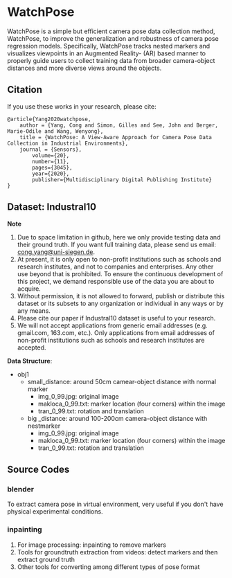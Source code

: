 # WatchPose

WatchPose is a simple but efficient camera pose data collection method, WatchPose, to improve the generalization and robustness of camera pose regression models. Specifically, WatchPose tracks nested markers and visualizes viewpoints in an Augmented Reality- (AR) based manner to properly guide users to collect training data from broader camera-object distances and more diverse views around the objects.

## Citation

If you use these works in your research, please cite:

	@article{Yang2020watchpose,
		author = {Yang, Cong and Simon, Gilles and See, John and Berger, Marie-Odile and Wang, Wenyong},
		title = {WatchPose: A View-Aware Approach for Camera Pose Data Collection in Industrial Environments},
		journal = {Sensors},
            volume={20},
            number={11},
            pages={3045},
            year={2020},
            publisher={Multidisciplinary Digital Publishing Institute}
	}

## Dataset: Industral10
**Note**
1. Due to space limitation in github, here we only provide testing data and their ground truth. If you want full training data, please send us email: cong.yang@uni-siegen.de.
2. At present, it is only open to non-profit institutions such as schools and research institutes, and not to companies and enterprises. Any other use beyond that is prohibited. To ensure the continuous development of this project, we demand responsible use of the data you are about to acquire.
3. Without permission, it is not allowed to forward, publish or distribute this dataset or its subsets to any organization or individual in any ways or by any means.
4. Please cite our paper if Industral10 dataset is useful to your research.
5. We will not accept applications from generic email addresses (e.g. gmail.com, 163.com, etc.). Only applications from email addresses of non-profit institutions such as schools and research institutes are accepted.

**Data Structure**:

- obj1
   - small_distance: around 50cm camear-object distance with normal marker
      - img_0_99.jpg: original image
      - makloca_0_99.txt: marker location (four corners) within the image
      - tran_0_99.txt: rotation and translation
   - big _distance: around 100-200cm camera-object distance with nestmarker
      - img_0_99.jpg: original image
      - makloca_0_99.txt: marker location (four corners) within the image
      - tran_0_99.txt: rotation and translation

## Source Codes

### blender
To extract camera pose in virtual environment, very useful if you don't have physical experimental conditions.

### inpainting
1. For image processing: inpainting to remove markers
2. Tools for groundtruth extraction from videos: detect markers and then extract ground truth
3. Other tools for converting among different types of pose format

### 

